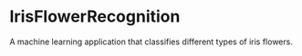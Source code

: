 # IrisFlowerRecognition
A machine learning application that classifies different types of iris flowers.
